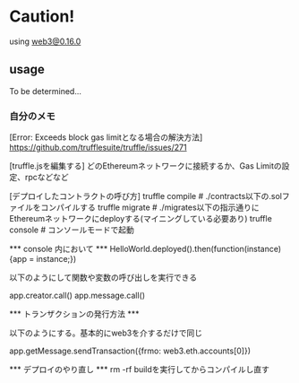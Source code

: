 # Caution!
using web3@0.16.0

## usage
To be determined...

### 自分のメモ
[Error: Exceeds block gas limitとなる場合の解決方法]
https://github.com/trufflesuite/truffle/issues/271

[truffle.jsを編集する]
どのEthereumネットワークに接続するか、Gas Limitの設定、rpcなどなど

[デプロイしたコントラクトの呼び方]
truffle compile # ./contracts以下の.solファイルをコンパイルする
truffle migrate # ./migrates以下の指示通りにEthereumネットワークにdeployする(マイニングしている必要あり)
truffle console # コンソールモードで起動

*** console 内において ***
HelloWorld.deployed().then(function(instance) {app = instance;})

以下のようにして関数や変数の呼び出しを実行できる

app.creator.call()
app.message.call()

*** トランザクションの発行方法 ***

以下のようにする。基本的にweb3を介するだけで同じ

app.getMessage.sendTransaction({frmo: web3.eth.accounts[0]})

*** デプロイのやり直し ***
rm -rf buildを実行してからコンパイルし直す

